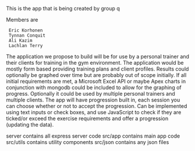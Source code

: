 This is the app that is being created by group q

Members are 

     Eric Korhonen
     Tynnan Conquit
     Ali Kazim
     Lachlan Terry

The application we propose to build will be for use by a personal trainer and their clients for training in the gym environment. The application would be mostly form based providing training plans and client profiles. Results could optionally be graphed over time but are probably out of scope initially. If all initial requirements are met, a Microsoft Excel API or maybe Apex charts in conjunction with mongodb could be included to allow for the graphing of progress. Optionally it could be used by multiple personal trainers and multiple clients.
The app will have progression built in, each session you can choose whether or not to accept the progression. Can be implemented using text inputs or check boxes, and use JavaScript to check if they are ticked/or exceed the exercise requirements and offer a progression (updating the data).

server         contains all express server code
src/app        contains main app code
src/utils      contains utility components
src/json       contains any json files